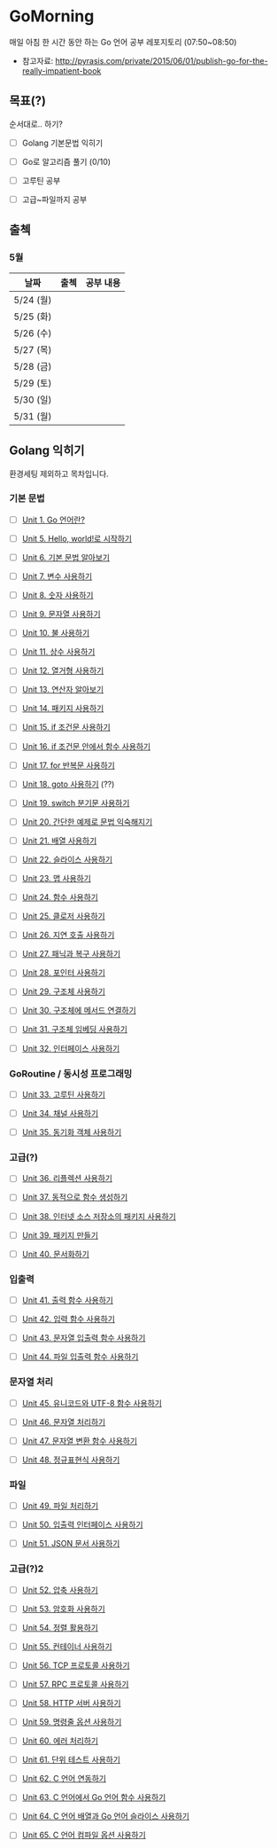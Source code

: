 # GoMorning
매일 아침 한 시간 동안 하는 Go 언어 공부 레포지토리 (07:50~08:50)

* 참고자료: http://pyrasis.com/private/2015/06/01/publish-go-for-the-really-impatient-book



## 목표(?)

순서대로.. 하기?

- [ ] Golang 기본문법 익히기
- [ ] Go로 알고리즘 풀기 (0/10)
- [ ] 고루틴 공부
- [ ] 고급~파일까지 공부



## 출첵



### 5월

| 날짜      | 출첵 | 공부 내용 |
| --------- | ---- | --------- |
| 5/24 (월) |      |           |
| 5/25 (화) |      |           |
| 5/26 (수) |      |           |
| 5/27 (목) |      |           |
| 5/28 (금) |      |           |
| 5/29 (토) |      |           |
| 5/30 (일) |      |           |
| 5/31 (월) |      |           |







## Golang 익히기

환경세팅 제외하고 목차입니다.



### 기본 문법

- [ ] [Unit 1. Go 언어란?](http://pyrasis.com/book/GoForTheReallyImpatient/Unit01)
- [ ] [Unit 5. Hello, world!로 시작하기](http://pyrasis.com/book/GoForTheReallyImpatient/Unit05)
- [ ] [Unit 6. 기본 문법 알아보기](http://pyrasis.com/book/GoForTheReallyImpatient/Unit06)
- [ ] [Unit 7. 변수 사용하기](http://pyrasis.com/book/GoForTheReallyImpatient/Unit07)
- [ ] [Unit 8. 숫자 사용하기](http://pyrasis.com/book/GoForTheReallyImpatient/Unit08)
- [ ] [Unit 9. 문자열 사용하기](http://pyrasis.com/book/GoForTheReallyImpatient/Unit09)
- [ ] [Unit 10. 불 사용하기](http://pyrasis.com/book/GoForTheReallyImpatient/Unit10)
- [ ] [Unit 11. 상수 사용하기](http://pyrasis.com/book/GoForTheReallyImpatient/Unit11)
- [ ] [Unit 12. 열거형 사용하기](http://pyrasis.com/book/GoForTheReallyImpatient/Unit12)
- [ ] [Unit 13. 연산자 알아보기](http://pyrasis.com/book/GoForTheReallyImpatient/Unit13)
- [ ] [Unit 14. 패키지 사용하기](http://pyrasis.com/book/GoForTheReallyImpatient/Unit14)
- [ ] [Unit 15. if 조건문 사용하기](http://pyrasis.com/book/GoForTheReallyImpatient/Unit15)
- [ ] [Unit 16. if 조건문 안에서 함수 사용하기](http://pyrasis.com/book/GoForTheReallyImpatient/Unit16)
- [ ] [Unit 17. for 반복문 사용하기](http://pyrasis.com/book/GoForTheReallyImpatient/Unit17)
- [ ] [Unit 18. goto 사용하기](http://pyrasis.com/book/GoForTheReallyImpatient/Unit18) (??)
- [ ] [Unit 19. switch 분기문 사용하기](http://pyrasis.com/book/GoForTheReallyImpatient/Unit19)
- [ ] [Unit 20. 간단한 예제로 문법 익숙해지기](http://pyrasis.com/book/GoForTheReallyImpatient/Unit20)
- [ ] [Unit 21. 배열 사용하기](http://pyrasis.com/book/GoForTheReallyImpatient/Unit21)
- [ ] [Unit 22. 슬라이스 사용하기](http://pyrasis.com/book/GoForTheReallyImpatient/Unit22)
- [ ] [Unit 23. 맵 사용하기](http://pyrasis.com/book/GoForTheReallyImpatient/Unit23)
- [ ] [Unit 24. 함수 사용하기](http://pyrasis.com/book/GoForTheReallyImpatient/Unit24)
- [ ] [Unit 25. 클로저 사용하기](http://pyrasis.com/book/GoForTheReallyImpatient/Unit25)
- [ ] [Unit 26. 지연 호출 사용하기](http://pyrasis.com/book/GoForTheReallyImpatient/Unit26)
- [ ] [Unit 27. 패닉과 복구 사용하기](http://pyrasis.com/book/GoForTheReallyImpatient/Unit27)
- [ ] [Unit 28. 포인터 사용하기](http://pyrasis.com/book/GoForTheReallyImpatient/Unit28)
- [ ] [Unit 29. 구조체 사용하기](http://pyrasis.com/book/GoForTheReallyImpatient/Unit29)
- [ ] [Unit 30. 구조체에 메서드 연결하기](http://pyrasis.com/book/GoForTheReallyImpatient/Unit30)
- [ ] [Unit 31. 구조체 임베딩 사용하기](http://pyrasis.com/book/GoForTheReallyImpatient/Unit31)
- [ ] [Unit 32. 인터페이스 사용하기](http://pyrasis.com/book/GoForTheReallyImpatient/Unit32)



### GoRoutine / 동시성 프로그래밍

- [ ] [Unit 33. 고루틴 사용하기](http://pyrasis.com/book/GoForTheReallyImpatient/Unit33)
- [ ] [Unit 34. 채널 사용하기](http://pyrasis.com/book/GoForTheReallyImpatient/Unit34)
- [ ] [Unit 35. 동기화 객체 사용하기](http://pyrasis.com/book/GoForTheReallyImpatient/Unit35)



### 고급(?)

- [ ] [Unit 36. 리플렉션 사용하기](http://pyrasis.com/book/GoForTheReallyImpatient/Unit36)
- [ ] [Unit 37. 동적으로 함수 생성하기](http://pyrasis.com/book/GoForTheReallyImpatient/Unit37)
- [ ] [Unit 38. 인터넷 소스 저장소의 패키지 사용하기](http://pyrasis.com/book/GoForTheReallyImpatient/Unit38)
- [ ] [Unit 39. 패키지 만들기](http://pyrasis.com/book/GoForTheReallyImpatient/Unit39)
- [ ] [Unit 40. 문서화하기](http://pyrasis.com/book/GoForTheReallyImpatient/Unit40)



### 입출력

- [ ] [Unit 41. 출력 함수 사용하기](http://pyrasis.com/book/GoForTheReallyImpatient/Unit41)
- [ ] [Unit 42. 입력 함수 사용하기](http://pyrasis.com/book/GoForTheReallyImpatient/Unit42)
- [ ] [Unit 43. 문자열 입출력 함수 사용하기](http://pyrasis.com/book/GoForTheReallyImpatient/Unit43)
- [ ] [Unit 44. 파일 입출력 함수 사용하기](http://pyrasis.com/book/GoForTheReallyImpatient/Unit44)



### 문자열 처리

- [ ] [Unit 45. 유니코드와 UTF-8 함수 사용하기](http://pyrasis.com/book/GoForTheReallyImpatient/Unit45)
- [ ] [Unit 46. 문자열 처리하기](http://pyrasis.com/book/GoForTheReallyImpatient/Unit46)
- [ ] [Unit 47. 문자열 변환 함수 사용하기](http://pyrasis.com/book/GoForTheReallyImpatient/Unit47)
- [ ] [Unit 48. 정규표현식 사용하기](http://pyrasis.com/book/GoForTheReallyImpatient/Unit48)



### 파일

- [ ] [Unit 49. 파일 처리하기](http://pyrasis.com/book/GoForTheReallyImpatient/Unit49)
- [ ] [Unit 50. 입출력 인터페이스 사용하기](http://pyrasis.com/book/GoForTheReallyImpatient/Unit50)
- [ ] [Unit 51. JSON 문서 사용하기](http://pyrasis.com/book/GoForTheReallyImpatient/Unit51)



### 고급(?)2

- [ ] [Unit 52. 압축 사용하기](http://pyrasis.com/book/GoForTheReallyImpatient/Unit52)
- [ ] [Unit 53. 암호화 사용하기](http://pyrasis.com/book/GoForTheReallyImpatient/Unit53)
- [ ] [Unit 54. 정렬 활용하기](http://pyrasis.com/book/GoForTheReallyImpatient/Unit54)
- [ ] [Unit 55. 컨테이너 사용하기](http://pyrasis.com/book/GoForTheReallyImpatient/Unit55)
- [ ] [Unit 56. TCP 프로토콜 사용하기](http://pyrasis.com/book/GoForTheReallyImpatient/Unit56)
- [ ] [Unit 57. RPC 프로토콜 사용하기](http://pyrasis.com/book/GoForTheReallyImpatient/Unit57)
- [ ] [Unit 58. HTTP 서버 사용하기](http://pyrasis.com/book/GoForTheReallyImpatient/Unit58)
- [ ] [Unit 59. 명령줄 옵션 사용하기](http://pyrasis.com/book/GoForTheReallyImpatient/Unit59)
- [ ] [Unit 60. 에러 처리하기](http://pyrasis.com/book/GoForTheReallyImpatient/Unit60)
- [ ] [Unit 61. 단위 테스트 사용하기](http://pyrasis.com/book/GoForTheReallyImpatient/Unit61)
- [ ] [Unit 62. C 언어 연동하기](http://pyrasis.com/book/GoForTheReallyImpatient/Unit62)
- [ ] [Unit 63. C 언어에서 Go 언어 함수 사용하기](http://pyrasis.com/book/GoForTheReallyImpatient/Unit63)
- [ ] [Unit 64. C 언어 배열과 Go 언어 슬라이스 사용하기](http://pyrasis.com/book/GoForTheReallyImpatient/Unit64)
- [ ] [Unit 65. C 언어 컴파일 옵션 사용하기](http://pyrasis.com/book/GoForTheReallyImpatient/Unit65)



